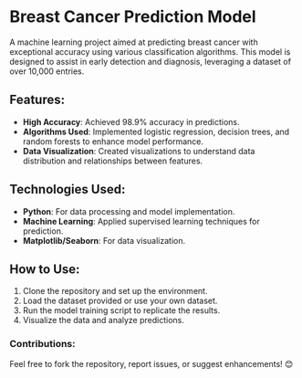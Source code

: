 # Breast Cancer Prediction Model  

A machine learning project aimed at predicting breast cancer with exceptional accuracy using various classification algorithms. This model is designed to assist in early detection and diagnosis, leveraging a dataset of over 10,000 entries.  

## Features:  
- **High Accuracy**: Achieved 98.9% accuracy in predictions.  
- **Algorithms Used**: Implemented logistic regression, decision trees, and random forests to enhance model performance.  
- **Data Visualization**: Created visualizations to understand data distribution and relationships between features.  

## Technologies Used:  
- **Python**: For data processing and model implementation.  
- **Machine Learning**: Applied supervised learning techniques for prediction.  
- **Matplotlib/Seaborn**: For data visualization.  

## How to Use:  
1. Clone the repository and set up the environment.  
2. Load the dataset provided or use your own dataset.  
3. Run the model training script to replicate the results.  
4. Visualize the data and analyze predictions.  

### Contributions:  
Feel free to fork the repository, report issues, or suggest enhancements! 😊
